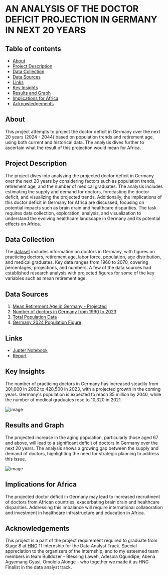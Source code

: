 # AN ANALYSIS OF THE DOCTOR DEFICIT PROJECTION IN GERMANY IN NEXT 20 YEARS

## Table of contents

- [About](#about)
- [Project Description](#project-description)
- [Data Collection](#data-collection)
- [Data Sources](#data-sources)
- [Links](#links)
- [Key Insights](#key-insights)
- [Results and Graph](#results-and-graph)
- [Implications for Africa](#implications-for-africa)
- [Acknowledgements](#acknowledgements)


## About
This project attempts to project the doctor deficit in Germany over the next 20 years (2024 - 2044) based on population trends and retirement age, using both current and historical data. The analysis dives further to ascertain what the result of this projection would mean for Africa.


## Project Description
The project dives into analyzing the projected doctor deficit in Germany over the next 20 years by considering factors such as population trends, retirement age, and the number of medical graduates. The analysis includes estimating the supply and demand for doctors, forecasting the doctor deficit, and visualizing the projected trends. Additionally, the implications of this doctor deficit in Germany for Africa are discussed, focusing on potential impacts such as brain drain and healthcare disparities. The task requires data collection, exploration, analysis, and visualization to understand the evolving healthcare landscape in Germany and its potential effects on Africa.


## Data Collection
The [dataset](./data.xlsx) includes information on doctors in Germany, with figures on practicing doctors, retirement age, labor force, population, age distribution, and medical graduates. Key data ranges from 1960 to 2070, covering percentages, projections, and numbers. A few of the data sources had established research analysis with projected figures for some of the key variables such as mean retirement age.


## Data Sources
1. [Mean Retirement Age in Germany - Projected](https://doi.org/10.12765/CPoS-2022-05)
2. [Number of doctors in Germany from 1990 to 2023](https://www.statista.com/statistics/582114/doctors-in-germany-number/)
3. [Total Population Data](https://data.worldbank.org/indicator/SP.POP.TOTL)
4. [Germany 2024 Population Figure](https://www.worldometers.info/world-population/population-by-country/)


## Links
- [Jupter Notebook](https://github.com/mchenryspagg/doctor-deficit-projection-in-Germany/blob/main/Task%202%20-Stage%208.ipynb) 
- [Report](https://drive.google.com/file/d/1jtokzhI1AHwxsaLa3Us10BZRgzLJ_IuG/view?usp=sharing)


## Key Insights
The number of practicing doctors in Germany has increased steadily from 301,000 in 2002 to 428,500 in 2023, with a projected growth in the coming years. Germany's population is expected to reach 85 million by 2040, while the number of medical graduates rose to 10,320 in 2021.

![image](https://github.com/user-attachments/assets/0aba7b98-391d-4388-b08d-7a8f0a01bb46)


## Results and Graph
The projected increase in the aging population, particularly those aged 67 and above, will lead to a significant deficit of doctors in Germany over the next 20 years. The analysis shows a growing gap between the supply and demand of doctors, highlighting the need for strategic planning to address this issue.

![image](https://github.com/user-attachments/assets/0dec1231-abb0-4fae-a96b-e52f5bbf54b0)


## Implications for Africa
The projected doctor deficit in Germany may lead to increased recruitment of doctors from African countries, exacerbating brain drain and healthcare disparities. Addressing this imbalance will require international collaboration and investment in healthcare infrastructure and education in Africa.


## Acknowledgements
This project is a part of the project requirement required to graduate from Stage 8 at [HNG](https://hng.tech) 11 internship for the Data Analyst Track. Special appreciation to the organizers of the internship, and to my esteemed team members in team Bulldozer - Blessing Laweh, Adesola Ogundipe, Abena Agyemang Gyasi, Omolola Alonge - who together we made it as HNG Finalist in the data analyst track.
